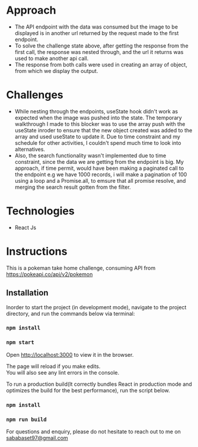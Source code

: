 # Approach
- The API endpoint with the data was consumed but the image to be displayed is in another url returned by the request made to the first endpoint.
- To solve the challenge state above, after getting the response from the first call, the response was nested through, and the url it returns was used to make another api call.
- The response from both calls were used in creating an array of object, from which we display the output.

# Challenges
- While nesting through the endpoints, useState hook didn't work as expected when the image was pushed into the state. The temporary walkthrough I made to this blocker was to use the array push with the useState inroder to ensure that the new object created was added to the array and used useState to update it. Due to time constraint and my schedule for other activities, I couldn't spend much time to look into alternatives.
- Also, the search functionality wasn't implemented due to time constraint, since the data we are getting from the endpoint is big. My approach, if time permit, would have been making a paginated call to the endpoint e.g we have 1000 records, i will make a pagination of 100 using a loop and a Promise.all, to emsure that all promise resolve, and merging the search result gotten from the filter.

# Technologies
- React Js

# Instructions

This is a pokeman take home challenge, consuming API from https://pokeapi.co/api/v2/pokemon

## Installation

Inorder to start the project (in development mode), navigate to the project directory, and run the commands below via terminal:

### `npm install`
### `npm start`

Open [http://localhost:3000](http://localhost:3000) to view it in the browser.

The page will reload if you make edits.\
You will also see any lint errors in the console.

To run a production build(It correctly bundles React in production mode and optimizes the build for the best performance), run the script below.
### `npm install`
### `npm run build`

For questions and enquiry, please do not hesitate to reach out to me on sababaset97@gmail.com